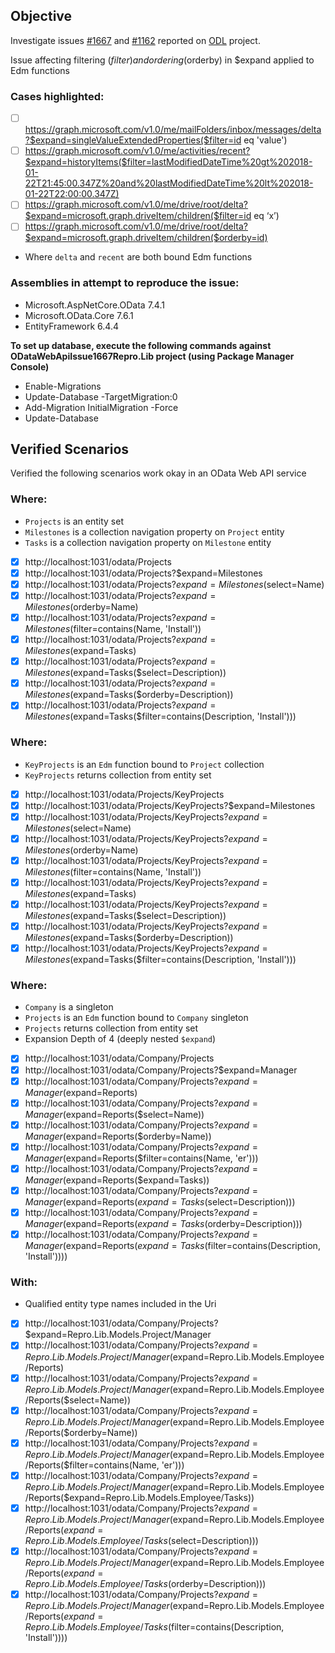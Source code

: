 <!-- markdownlint-disable MD002 MD041 -->

## Objective
Investigate issues [#1667](https://github.com/OData/odata.net/issues/1667) and [#1162](https://github.com/OData/odata.net/issues/1162) reported on [ODL](https://github.com/OData/odata.net) project.

Issue affecting filtering ($filter) and ordering ($orderby) in $expand applied to Edm functions

### Cases highlighted:
 - [ ] https://graph.microsoft.com/v1.0/me/mailFolders/inbox/messages/delta?$expand=singleValueExtendedProperties($filter=id eq 'value')
 - [ ] https://graph.microsoft.com/v1.0/me/activities/recent?$expand=historyItems($filter=lastModifiedDateTime%20gt%202018-01-22T21:45:00.347Z%20and%20lastModifiedDateTime%20lt%202018-01-22T22:00:00.347Z)
 - [ ] https://graph.microsoft.com/v1.0/me/drive/root/delta?$expand=microsoft.graph.driveItem/children($filter=id eq ‘x’)
 - [ ] https://graph.microsoft.com/v1.0/me/drive/root/delta?$expand=microsoft.graph.driveItem/children($orderby=id)
- Where `delta` and `recent` are both bound Edm functions


### Assemblies in attempt to reproduce the issue:
- Microsoft.AspNetCore.OData 7.4.1
- Microsoft.OData.Core 7.6.1
- EntityFramework 6.4.4

**To set up database, execute the following commands against ODataWebApiIssue1667Repro.Lib project (using Package Manager Console)**
- Enable-Migrations
- Update-Database -TargetMigration:0
- Add-Migration InitialMigration -Force
- Update-Database

## Verified Scenarios
Verified the following scenarios work okay in an OData Web API service

### Where:
- `Projects` is an entity set
- `Milestones` is a collection navigation property on `Project` entity
- `Tasks` is a collection navigation property on `Milestone` entity

 - [x] http://localhost:1031/odata/Projects
 - [x] http://localhost:1031/odata/Projects?$expand=Milestones
 - [x] http://localhost:1031/odata/Projects?$expand=Milestones($select=Name)
 - [x] http://localhost:1031/odata/Projects?$expand=Milestones($orderby=Name)
 - [x] http://localhost:1031/odata/Projects?$expand=Milestones($filter=contains(Name, 'Install'))
 - [x] http://localhost:1031/odata/Projects?$expand=Milestones($expand=Tasks)
 - [x] http://localhost:1031/odata/Projects?$expand=Milestones($expand=Tasks($select=Description))
 - [x] http://localhost:1031/odata/Projects?$expand=Milestones($expand=Tasks($orderby=Description))
 - [x] http://localhost:1031/odata/Projects?$expand=Milestones($expand=Tasks($filter=contains(Description, 'Install')))

### Where:
- `KeyProjects` is an `Edm` function bound to `Project` collection
- `KeyProjects` returns collection from entity set

 - [x] http://localhost:1031/odata/Projects/KeyProjects
 - [x] http://localhost:1031/odata/Projects/KeyProjects?$expand=Milestones
 - [x] http://localhost:1031/odata/Projects/KeyProjects?$expand=Milestones($select=Name)
 - [x] http://localhost:1031/odata/Projects/KeyProjects?$expand=Milestones($orderby=Name)
 - [x] http://localhost:1031/odata/Projects/KeyProjects?$expand=Milestones($filter=contains(Name, 'Install'))
 - [x] http://localhost:1031/odata/Projects/KeyProjects?$expand=Milestones($expand=Tasks)
 - [x] http://localhost:1031/odata/Projects/KeyProjects?$expand=Milestones($expand=Tasks($select=Description))
 - [x] http://localhost:1031/odata/Projects/KeyProjects?$expand=Milestones($expand=Tasks($orderby=Description))
 - [x] http://localhost:1031/odata/Projects/KeyProjects?$expand=Milestones($expand=Tasks($filter=contains(Description, 'Install')))

### Where:
- `Company` is a singleton
- `Projects` is an `Edm` function bound to `Company` singleton
- `Projects` returns collection from entity set
- Expansion Depth of 4 (deeply nested `$expand`)

 - [x] http://localhost:1031/odata/Company/Projects
 - [x] http://localhost:1031/odata/Company/Projects?$expand=Manager
 - [x] http://localhost:1031/odata/Company/Projects?$expand=Manager($expand=Reports)
 - [x] http://localhost:1031/odata/Company/Projects?$expand=Manager($expand=Reports($select=Name))
 - [x] http://localhost:1031/odata/Company/Projects?$expand=Manager($expand=Reports($orderby=Name))
 - [x] http://localhost:1031/odata/Company/Projects?$expand=Manager($expand=Reports($filter=contains(Name, 'er')))
 - [x] http://localhost:1031/odata/Company/Projects?$expand=Manager($expand=Reports($expand=Tasks))
 - [x] http://localhost:1031/odata/Company/Projects?$expand=Manager($expand=Reports($expand=Tasks($select=Description)))
 - [x] http://localhost:1031/odata/Company/Projects?$expand=Manager($expand=Reports($expand=Tasks($orderby=Description)))
 - [x] http://localhost:1031/odata/Company/Projects?$expand=Manager($expand=Reports($expand=Tasks($filter=contains(Description, 'Install'))))

### With:
- Qualified entity type names included in the Uri

 - [x] http://localhost:1031/odata/Company/Projects?$expand=Repro.Lib.Models.Project/Manager
 - [x] http://localhost:1031/odata/Company/Projects?$expand=Repro.Lib.Models.Project/Manager($expand=Repro.Lib.Models.Employee/Reports)
 - [x] http://localhost:1031/odata/Company/Projects?$expand=Repro.Lib.Models.Project/Manager($expand=Repro.Lib.Models.Employee/Reports($select=Name))
 - [x] http://localhost:1031/odata/Company/Projects?$expand=Repro.Lib.Models.Project/Manager($expand=Repro.Lib.Models.Employee/Reports($orderby=Name))
 - [x] http://localhost:1031/odata/Company/Projects?$expand=Repro.Lib.Models.Project/Manager($expand=Repro.Lib.Models.Employee/Reports($filter=contains(Name, 'er')))
 - [x] http://localhost:1031/odata/Company/Projects?$expand=Repro.Lib.Models.Project/Manager($expand=Repro.Lib.Models.Employee/Reports($expand=Repro.Lib.Models.Employee/Tasks))
 - [x] http://localhost:1031/odata/Company/Projects?$expand=Repro.Lib.Models.Project/Manager($expand=Repro.Lib.Models.Employee/Reports($expand=Repro.Lib.Models.Employee/Tasks($select=Description)))
 - [x] http://localhost:1031/odata/Company/Projects?$expand=Repro.Lib.Models.Project/Manager($expand=Repro.Lib.Models.Employee/Reports($expand=Repro.Lib.Models.Employee/Tasks($orderby=Description)))
 - [x] http://localhost:1031/odata/Company/Projects?$expand=Repro.Lib.Models.Project/Manager($expand=Repro.Lib.Models.Employee/Reports($expand=Repro.Lib.Models.Employee/Tasks($filter=contains(Description, 'Install'))))